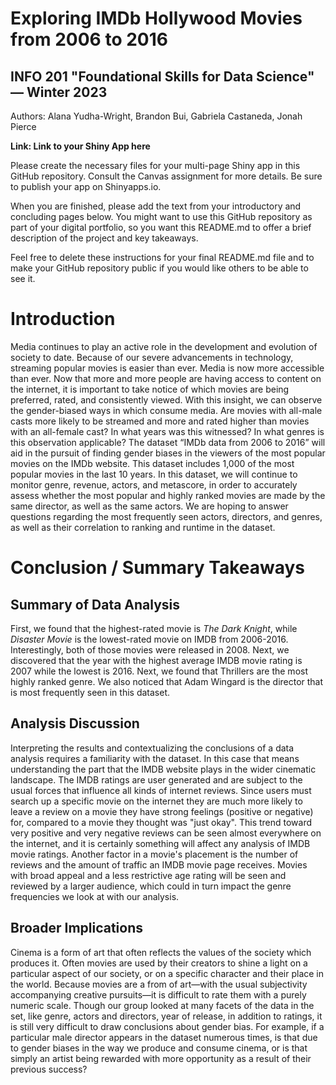 # Exploring IMDb Hollywood Movies from 2006 to 2016
## INFO 201 "Foundational Skills for Data Science" — Winter 2023

Authors: Alana Yudha-Wright, Brandon Bui, Gabriela Castaneda, Jonah Pierce

**Link: Link to your Shiny App here**

Please create the necessary files for your multi-page Shiny app in this GitHub repository. Consult the Canvas assignment for more details. Be sure to publish your app on Shinyapps.io.

When you are finished, please add the text from your introductory and concluding pages below. You might want to use this GitHub repository as part of your digital portfolio, so you want this README.md to offer a brief description of the project and key takeaways.

Feel free to delete these instructions for your final README.md file and to make your GitHub repository public if you would like others to be able to see it. 

# Introduction

Media continues to play an active role in the development and evolution of society to date. Because of our severe advancements in technology, streaming popular movies is easier than ever. Media is now more accessible than ever. Now that more and more people are having access to content on the internet, it is important to take notice of which movies are being preferred, rated, and consistently viewed. With this insight, we can observe the gender-biased ways in which consume media. Are movies with all-male casts more likely to be streamed and more and rated higher than movies with an all-female cast? In what years was this witnessed? In what genres is this observation applicable? The dataset “IMDb data from 2006 to 2016” will aid in the pursuit of finding gender biases in the viewers of the most popular movies on the IMDb website. This dataset includes 1,000 of the most popular movies in the last 10 years. In this dataset, we will continue to monitor genre, revenue, actors, and metascore, in order to accurately assess whether the most popular and highly ranked movies are made by the same director, as well as the same actors. We are hoping to answer questions regarding the most frequently seen actors, directors, and genres, as well as their correlation to ranking and runtime in the dataset. 


# Conclusion / Summary Takeaways
## Summary of Data Analysis
First, we found that the highest-rated movie is _The Dark Knight_, while _Disaster Movie_ is the lowest-rated movie on IMDB from 2006-2016. Interestingly, both of those movies were released in 2008. Next, we discovered that the year with the highest average IMDB movie rating is 2007 while the lowest is 2016. Next, we found that Thrillers are the most highly ranked genre. We also noticed that Adam Wingard is the director that is most frequently seen in this dataset.

## Analysis Discussion
Interpreting the results and contextualizing the conclusions of a data analysis requires a familiarity with the dataset. In this case that means understanding the part that the IMDB website plays in the wider cinematic landscape. The IMDB ratings are user generated and are subject to the usual forces that influence all kinds of internet reviews. Since users must search up a specific movie on the internet they are much more likely to leave a review on a movie they have strong feelings (positive or negative) for, compared to a movie they thought was "just okay". This trend toward very positive and very negative reviews can be seen almost everywhere on the internet, and it is certainly something will affect any analysis of IMDB movie ratings. Another factor in a movie's placement is the number of reviews and the amount of traffic an IMDB movie page receives. Movies with broad appeal and a less restrictive age rating will be seen and reviewed by a larger audience, which could in turn impact the genre frequencies we look at with our analysis.

## Broader Implications
Cinema is a form of art that often reflects the values of the society which produces it. Often movies are used by their creators to shine a light on a particular aspect of our society, or on a specific character and their place in the world. Because movies are a from of art—with the usual subjectivity accompanying creative pursuits—it is difficult to rate them with a purely numeric scale. Though our group looked at many facets of the data in the set, like genre, actors and directors, year of release, in addition to ratings, it is still very difficult to draw conclusions about gender bias. For example, if a particular male director appears in the dataset numerous times, is that due to gender biases in the way we produce and consume cinema, or is that simply an artist being rewarded with more opportunity as a result of their previous success?




